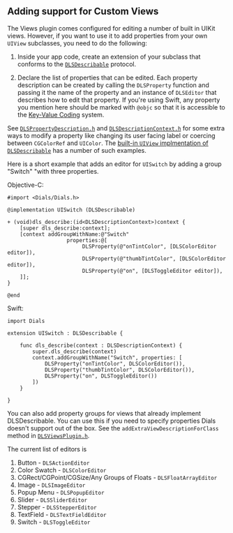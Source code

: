 ## Adding support for Custom Views

The Views plugin comes configured for editing a number of built in UIKit views. However, if you want to use it to add properties from your own ``UIView`` subclasses, you need to do the following:

1. Inside your app code, create an extension of your subclass that conforms to the [``DLSDescribable``](../iOS/DLSDescribable.h) protocol. 

2. Declare the list of properties that can be edited. Each property description can be created by calling the ``DLSProperty`` function and passing it the name of the property and an instance of ``DLSEditor`` that describes how to edit that property. If you're using Swift, any property you mention here should be marked with ``@objc`` so that it is accessible to the [Key-Value Coding](https://developer.apple.com/library/mac/documentation/Cocoa/Conceptual/KeyValueCoding/Articles/KeyValueCoding.html) system.

See [``DLSPropertyDescription.h``](../Shared/DLSPropertyDescription.h) and [``DLSDescriptionContext.h``](../Shared/DLSDescriptionContext.h) for some extra ways to modify a property like changing its user facing label or coercing between ``CGColorRef`` and ``UIColor``. The [built-in ``UIView`` implmentation of ``DLSDescribable``](../iOS/UIView+DLSDescribable.m) has a number of such examples.

Here is a short example that adds an editor for ``UISwitch`` by adding a group "Switch" "with three properties.

Objective-C:
```
#import <Dials/Dials.h>

@implementation UISwitch (DLSDescribable)

+ (void)dls_describe:(id<DLSDescriptionContext>)context {
    [super dls_describe:context];
    [context addGroupWithName:@"Switch"
                   properties:@[
                        DLSProperty(@"onTintColor", [DLSColorEditor editor]),
                        DLSProperty(@"thumbTintColor", [DLSColorEditor editor]),
                        DLSProperty(@"on", [DLSToggleEditor editor]),
    ]];
}

@end
```

Swift:
```
import Dials

extension UISwitch : DLSDescribable {

    func dls_describe(context : DLSDescriptionContext) {
        super.dls_describe(context)
        context.addGroupWithName("Switch", properties: [
            DLSProperty("onTintColor", DLSColorEditor()),
            DLSProperty("thumbTintColor", DLSColorEditor()),
            DLSProperty("on", DLSToggleEditor())
        ])
    }

}
```

You can also add property groups for views that already implement DLSDescribable. You can use this if you need to specify properties Dials doesn't support out of the box. See the ``addExtraViewDescriptionForClass`` method in [``DLSViewsPlugin.h``](../iOS/DLSViewsPlugin.h).

The current list of editors is

1. Button - ``DLSActionEditor``
2. Color Swatch - ``DLSColorEditor``
3. CGRect/CGPoint/CGSize/Any Groups of Floats - ``DLSFloatArrayEditor``
4. Image - ``DLSImageEditor``
5. Popup Menu - ``DLSPopupEditor``
6. Slider - ``DLSSliderEditor``
7. Stepper - ``DLSStepperEditor``
8. TextField - ``DLSTextFieldEditor``
9. Switch - ``DLSToggleEditor``


